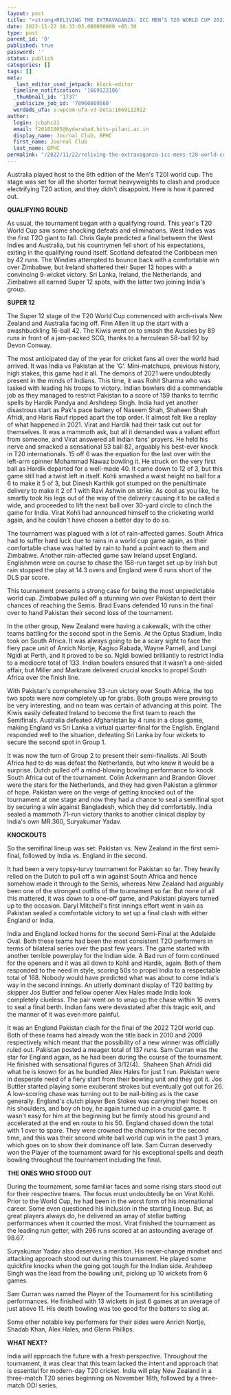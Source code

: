 ```yaml
---
layout: post
title: "<strong>RELIVING THE EXTRAVAGANZA: ICC MEN’S T20 WORLD CUP 2022</strong>"
date: 2022-11-22 18:33:03.000000000 +05:30
type: post
parent_id: '0'
published: true
password: ''
status: publish
categories: []
tags: []
meta:
  _last_editor_used_jetpack: block-editor
  timeline_notification: '1669122186'
  _thumbnail_id: '1737'
  _publicize_job_id: '78960869560'
  wordads_ufa: s:wpcom-ufa-v3-beta:1669122812
author:
  login: jcbphc21
  email: f20181005@hyderabad.bits-pilani.ac.in
  display_name: Journal Club, BPHC
  first_name: Journal Club
  last_name: BPHC
permalink: "/2022/11/22/reliving-the-extravaganza-icc-mens-t20-world-cup-2022/"
---
```

<p><!-- wp:paragraph --></p>
<p>Australia played host to the 8th edition of the Men's T20I world cup. The stage was set for all the shorter format heavyweights to clash and produce electrifying T20 action, and they didn't disappoint. Here is how it panned out.</p>
<p><!-- /wp:paragraph --></p>
<p><!-- wp:paragraph --></p>
<p><strong>QUALIFYING ROUND</strong></p>
<p><!-- /wp:paragraph --></p>
<p><!-- wp:paragraph --></p>
<p>As usual, the tournament began with a qualifying round. This year's T20 World Cup saw some shocking defeats and eliminations. West Indies was the first T2O giant to fall. Chris Gayle predicted a final between the West Indies and Australia, but his countrymen fell short of his expectations, exiting in the qualifying round itself. Scotland defeated the Caribbean men by 42 runs. The Windies attempted to bounce back with a comfortable win over Zimbabwe, but Ireland shattered their Super 12 hopes with a convincing 9-wicket victory. Sri Lanka, Ireland, the Netherlands, and Zimbabwe all earned Super 12 spots, with the latter two joining India's group.</p>
<p><!-- /wp:paragraph --></p>
<p><!-- wp:paragraph --></p>
<p><strong>SUPER 12</strong></p>
<p><!-- /wp:paragraph --></p>
<p><!-- wp:paragraph --></p>
<p>The Super 12 stage of the T20 World Cup commenced with arch-rivals New Zealand and Australia facing off. Finn Allen lit up the start with a swashbuckling 16-ball 42. The Kiwis went on to smash the Aussies by 89 runs in front of a jam-packed SCG, thanks to a herculean 58-ball 92 by Devon Conway.</p>
<p><!-- /wp:paragraph --></p>
<p><!-- wp:paragraph --></p>
<p>The most anticipated day of the year for cricket fans all over the world had arrived. It was India vs Pakistan at the 'G'. Mini-matchups, previous history, high stakes, this game had it all. The demons of 2021 were undoubtedly present in the minds of Indians. This time, it was Rohit Sharma who was tasked with leading his troops to victory. Indian bowlers did a commendable job as they managed to restrict Pakistan to a score of 159 thanks to terrific spells by Hardik Pandya and Arshdeep Singh. India had yet another disastrous start as Pak's pace battery of Naseem Shah, Shaheen Shah Afridi, and Haris Rauf ripped apart the top order. It almost felt like a replay of what happened in 2021. Virat and Hardik had their task cut out for themselves. It was a mammoth ask, but all it demanded was a valiant effort from someone, and Virat answered all Indian fans' prayers. He held his nerve and smacked a sensational 53 ball 82, arguably his best-ever knock in T20 internationals. 15 off 6 was the equation for the last over with the left-arm spinner Mohammad Nawaz bowling it. He struck on the very first ball as Hardik departed for a well-made 40. It came down to 12 of 3, but this game still had a twist left in itself. Kohli smashed a waist height no ball for a 6 to make it 5 of 3, but Dinesh Karthik got stumped on the penultimate delivery to make it 2 of 1 with Ravi Ashwin on strike. As cool as you like, he smartly took his legs out of the way of the delivery causing it to be called a wide, and proceeded to lift the next ball over 30-yard circle to clinch the game for India. Virat Kohli had announced himself to the cricketing world again, and he couldn't have chosen a better day to do so.</p>
<p><!-- /wp:paragraph --></p>
<p><!-- wp:paragraph --></p>
<p>The tournament was plagued with a lot of rain-affected games. South Africa had to suffer hard luck due to rains in a world cup game again, as their comfortable chase was halted by rain to hand a point each to them and Zimbabwe. Another rain-affected game saw Ireland upset England. Englishmen were on course to chase the 158-run target set up by Irish but rain stopped the play at 14.3 overs and England were 6 runs short of the DLS par score.</p>
<p><!-- /wp:paragraph --></p>
<p><!-- wp:paragraph --></p>
<p>This tournament presents a strong case for being the most unpredictable world cup. Zimbabwe pulled off a stunning win over Pakistan to dent their chances of reaching the Semis. Brad Evans defended 10 runs in the final over to hand Pakistan their second loss of the tournament.</p>
<p><!-- /wp:paragraph --></p>
<p><!-- wp:paragraph --></p>
<p>In the other group, New Zealand were having a cakewalk, with the other teams battling for the second spot in the Semis. At the Optus Stadium, India took on South Africa. It was always going to be a scary sight to face the fiery pace unit of Anrich Nortje, Kagiso Rabada, Wayne Parnell, and Lungi Ngidi at Perth, and it proved to be so. Ngidi bowled brilliantly to restrict India to a mediocre total of 133. Indian bowlers ensured that it wasn’t a one-sided affair, but Miller and Markram delivered crucial knocks to propel South Africa over the finish line.</p>
<p><!-- /wp:paragraph --></p>
<p><!-- wp:paragraph --></p>
<p>With Pakistan's comprehensive 33-run victory over South Africa, the top two spots were now completely up for grabs. Both groups were proving to be very interesting, and no team was certain of advancing at this point. The Kiwis easily defeated Ireland to become the first team to reach the Semifinals. Australia defeated Afghanistan by 4 runs in a close game, making England vs Sri Lanka a virtual quarter-final for the English. England responded well to the situation, defeating Sri Lanka by four wickets to secure the second spot in Group 1.</p>
<p><!-- /wp:paragraph --></p>
<p><!-- wp:paragraph --></p>
<p>It was now the turn of Group 2 to present their semi-finalists. All South Africa had to do was defeat the Netherlands, but who knew it would be a surprise. Dutch pulled off a mind-blowing bowling performance to knock South Africa out of the tournament. Colin Ackermann and Brandon Glover were the stars for the Netherlands, and they had given Pakistan a glimmer of hope. Pakistan were on the verge of getting knocked out of the tournament at one stage and now they had a chance to seal a semifinal spot by securing a win against Bangladesh, which they did comfortably. India sealed a mammoth 71-run victory thanks to another clinical display by India's own MR.360, Suryakumar Yadav.</p>
<p><!-- /wp:paragraph --></p>
<p><!-- wp:paragraph --></p>
<p><strong>KNOCKOUTS</strong></p>
<p><!-- /wp:paragraph --></p>
<p><!-- wp:paragraph --></p>
<p>So the semifinal lineup was set: Pakistan vs. New Zealand in the first semi-final, followed by India vs. England in the second.</p>
<p><!-- /wp:paragraph --></p>
<p><!-- wp:paragraph --></p>
<p>It had been a very topsy-turvy tournament for Pakistan so far. They heavily relied on the Dutch to pull off a win against South Africa and hence somehow made it through to the Semis, whereas New Zealand had arguably been one of the strongest outfits of the tournament so far. But none of all this mattered, it was down to a one-off game, and Pakistani players turned up to the occasion. Daryl Mitchell's first innings effort went in vain as Pakistan sealed a comfortable victory to set up a final clash with either England or India.&nbsp;</p>
<p><!-- /wp:paragraph --></p>
<p><!-- wp:paragraph --></p>
<p>India and England locked horns for the second Semi-Final at the Adelaide Oval. Both these teams had been the most consistent T2O performers in terms of bilateral series over the past few years. The game started with another terrible powerplay for the Indian side. A Bad run of form continued for the openers and it was all down to Kohli and Hardik, again. Both of them responded to the need in style, scoring 50s to propel India to a respectable total of 168. Nobody would have predicted what was about to come India's way in the second innings. An utterly dominant display of T20 batting by skipper Jos Buttler and fellow opener Alex Hales made India look completely clueless. The pair went on to wrap up the chase within 16 overs to seal a final berth. Indian fans were devastated after this tragic exit, and the manner of it was even more painful.&nbsp;</p>
<p><!-- /wp:paragraph --></p>
<p><!-- wp:paragraph --></p>
<p>It was an England Pakistan clash for the final of the 2022 T20I world cup. Both of these teams had already won the title back in 2010 and 2009 respectively which meant that the possibility of a new winner was officially ruled out. Pakistan posted a meager total of 137 runs. Sam Curran was the star for England again, as he had been during the course of the tournament. He finished with sensational figures of 3/12(4).&nbsp; Shaheen Shah Afridi did what he is known for as he bundled Alex Hales for just 1 run. Pakistan were in desperate need of a fiery start from their bowling unit and they got it. Jos Buttler started playing some exuberant strokes but eventually got out for 26. A low-scoring chase was turning out to be nail-biting as is the case generally. England's clutch player Ben Stokes was carrying their hopes on his shoulders, and boy oh boy, he again turned up in a crucial game. It wasn't easy for him at the beginning but he firmly stood his ground and accelerated at the end en route to his 50. England chased down the total with 1 over to spare. They were crowned the champions for the second time, and this was their second white ball world cup win in the past 3 years, which goes on to show their dominance off late. Sam Curran deservedly won the Player of the tournament award for his exceptional spells and death bowling throughout the tournament including the final.&nbsp;</p>
<p><!-- /wp:paragraph --></p>
<p><!-- wp:paragraph --></p>
<p><strong>THE ONES WHO STOOD OUT</strong></p>
<p><!-- /wp:paragraph --></p>
<p><!-- wp:paragraph --></p>
<p>During the tournament, some familiar faces and some rising stars stood out for their respective teams. The focus must undoubtedly be on Virat Kohli. Prior to the World Cup, he had been in the worst form of his international career. Some even questioned his inclusion in the starting lineup. But, as great players always do, he delivered an array of stellar batting performances when it counted the most. Virat finished the tournament as the leading run getter, with 296 runs scored at an astounding average of 98.67.</p>
<p><!-- /wp:paragraph --></p>
<p><!-- wp:paragraph --></p>
<p>Suryakumar Yadav also deserves a mention. His never-change mindset and attacking approach stood out during this tournament. He played some quickfire knocks when the going got tough for the Indian side. Arshdeep Singh was the lead from the bowling unit, picking up 10 wickets from 6 games.&nbsp;</p>
<p><!-- /wp:paragraph --></p>
<p><!-- wp:paragraph --></p>
<p>Sam Curran was named the Player of the Tournament for his scintillating performances. He finished with 13 wickets in just 6 games at an average of just above 11. His death bowling was too good for the batters to slog at.&nbsp;</p>
<p><!-- /wp:paragraph --></p>
<p><!-- wp:paragraph --></p>
<p>Some other notable key performers for their sides were Anrich Nortje, Shadab Khan, Alex Hales, and Glenn Phillips.&nbsp;</p>
<p><!-- /wp:paragraph --></p>
<p><!-- wp:paragraph --></p>
<p><strong>WHAT NEXT?</strong></p>
<p><!-- /wp:paragraph --></p>
<p><!-- wp:paragraph --></p>
<p>India will approach the future with a fresh perspective. Throughout the tournament, it was clear that this team lacked the intent and approach that is essential for modern-day T20 cricket. India will play New Zealand in a three-match T20 series beginning on November 18th, followed by a three-match ODI series.</p>
<p><!-- /wp:paragraph --></p>

